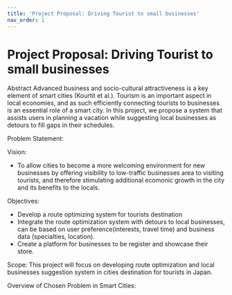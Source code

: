 ```yaml
---
title: 'Project Proposal: Driving Tourist to small businesses'
nav_order: 1
---
```


# Project Proposal: Driving Tourist to small businesses

Abstract
Advanced business and socio-cultural attractiveness is a key element of smart cities (Kourtit et al.). Tourism is an important aspect in local economies, and as such efficiently connecting tourists to businesses is an essential role of a smart city. In this project, we propose a system that assists users in planning a vacation while suggesting local businesses as detours to fill gaps in their schedules.

Problem Statement:


Vision:
- To allow cities to become a more welcoming environment for new businesses by offering visibility to low-traffic businesses area to visiting tourists, and therefore stimulating additional ecomonic growth in the city and its benefits to the locals.

Objectives:
- Develop a route optimizing system for tourists destination
- Integrate the route optimization system with detours to local businesses, can be based on user preference(interests, travel time) and business data (specialties, location).
- Create a platform for businesses to be register and showcase their store.

Scope:
This project will focus on developing route optimization and local businesses suggestion system in cities destination for tourists in Japan.

Overview of Chosen Problem in Smart Cities:




